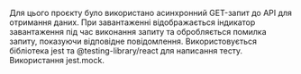 Для цього проєкту було використано асинхронний GET-запит до API для отримання даних. При завантаженні відображається індикатор завантаження під час виконання запиту та обробляється помилка запиту, показуючи відповідне повідомлення. Використовується бібліотека jest та @testing-library/react для написання тесту. Використання jest.mock.
